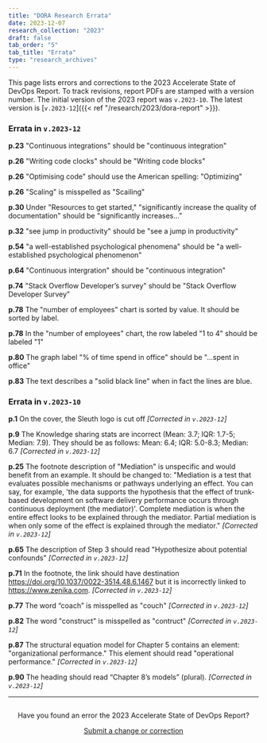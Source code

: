 ```yaml
---
title: "DORA Research Errata"
date: 2023-12-07
research_collection: "2023"
draft: false
tab_order: "5"
tab_title: "Errata"
type: "research_archives"
---
```


This page lists errors and corrections to the 2023 Accelerate State of DevOps Report. To track revisions, report PDFs are stamped with a version number. The initial version of the 2023 report was `v.2023-10`. The latest version is [`v.2023-12`]({{< ref "/research/2023/dora-report" >}}).

### Errata in `v.2023-12`

**p.23** "Continuous integrations" should be "continuous integration"

**p.26** "Writing code clocks" should be "Writing code blocks"

**p.26** "Optimising code" should use the American spelling: "Optimizing" 

**p.26** "Scaling" is misspelled as "Scailing"

**p.30** Under "Resources to get started," "significantly increase the quality of documentation" should be "significantly increases..."

**p.32** "see jump in productivity" should be "see a jump in productivity"

**p.54** "a well-established psychological phenomena" should be "a well-established psychological phenomenon"

**p.64** "Continuous intergration" should be "continuous integration"

**p.74** "Stack Overflow Developer’s survey" should be "Stack Overflow Developer Survey"

**p.78** The "number of employees" chart is sorted by value. It should be sorted by label.

**p.78** In the "number of employees" chart, the row labeled "1 to 4" should be labeled "1" 

**p.80** The graph label "% of time spend in office" should be "...spent in office"

**p.83** The text describes a "solid black line" when in fact the lines are blue.

### Errata in `v.2023-10`

**p.1** On the cover, the Sleuth logo is cut off _[Corrected in `v.2023-12`]_

**p.9** The Knowledge sharing stats are incorrect (Mean: 3.7; IQR: 1.7-5; Median: 7.9). They should be as follows: Mean: 6.4; IQR: 5.0-8.3; Median: 6.7 _[Corrected in `v.2023-12`]_

**p.25** The footnote description of "Mediation" is unspecific and would benefit from an example. It should be changed to: "Mediation is a test that evaluates possible mechanisms or pathways underlying an effect. You can say, for example, 'the data supports the hypothesis that the effect of trunk-based development on software delivery performance occurs through continuous deployment (the mediator)'. Complete mediation is when the entire effect looks to be explained through the mediator. Partial mediation is when only some of the effect is explained through the mediator." _[Corrected in `v.2023-12`]_

**p.65** The description of Step 3 should read "Hypothesize about potential confounds" _[Corrected in `v.2023-12`]_

**p.71** In the footnote, the link should have destination https://doi.org/10.1037/0022-3514.48.6.1467 but it is incorrectly linked to https://www.zenika.com. _[Corrected in `v.2023-12`]_

**p.77** The word “coach” is misspelled as "couch" _[Corrected in `v.2023-12`]_

**p.82** The word "construct" is misspelled as "contruct" _[Corrected in `v.2023-12`]_

**p.87** The structural equation model for Chapter 5 contains an element: "organizational performance." This element should read "operational performance." _[Corrected in `v.2023-12`]_

**p.90** The heading should read “Chapter 8’s models” (plural). _[Corrected in `v.2023-12`]_


-----
<div style="text-align:center; margin-top:2em;">
Have you found an error the 2023 Accelerate State of DevOps Report? 

<a href='mailto:dora-advocacy@google.com?subject=DORA+State+of+DevOps+Report+2023+error+report' class='button' target="_blank">Submit a change or correction</a>
</div>